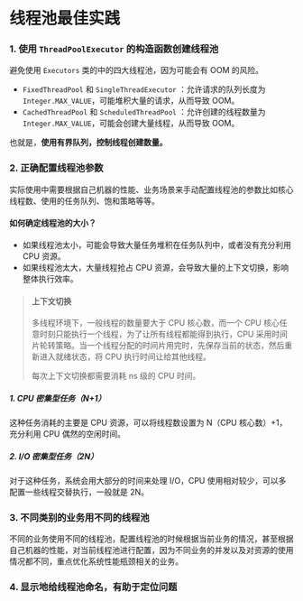 # 线程池最佳实践


### 1. 使用 `ThreadPoolExecutor` 的构造函数创建线程池
避免使用 `Executors` 类的中的四大线程池，因为可能会有 OOM 的风险。

- `FixedThreadPool` 和 `SingleThreadExecutor` ：允许请求的队列长度为 `Integer.MAX_VALUE`，可能堆积大量的请求，从而导致 OOM。
- `CachedThreadPool` 和 `ScheduledThreadPool` ：允许创建的线程数量为 `Integer.MAX_VALUE`，可能会创建大量线程，从而导致 OOM。

也就是，**使用有界队列，控制线程创建数量。**


### 2. 正确配置线程池参数
实际使用中需要根据自己机器的性能、业务场景来手动配置线程池的参数比如核心线程数、使用的任务队列、饱和策略等等。

#### 如何确定线程池的大小？
- 如果线程池太小，可能会导致大量任务堆积在任务队列中，或者没有充分利用 CPU 资源。
- 如果线程池太大，大量线程抢占 CPU 资源，会导致大量的上下文切换，影响整体执行效率。

> #### 上下文切换
> 多线程环境下，一般线程的数量要大于 CPU 核心数，而一个 CPU 核心任意时刻只能执行一个线程，为了让所有线程都能得到执行，CPU 采用时间片轮转策略。当一个线程分配的时间片用完时，先保存当前的状态，然后重新进入就绪状态，将 CPU 执行时间让给其他线程。
>
> 每次上下文切换都需要消耗 ns 级的 CPU 时间。

##### 1. CPU 密集型任务（N+1）
这种任务消耗的主要是 CPU 资源，可以将线程数设置为 N（CPU 核心数）+1，充分利用 CPU 偶然的空闲时间。

##### 2. I/O 密集型任务（2N）
对于这种任务，系统会用大部分的时间来处理 I/O，CPU 使用相对较少，可以多配置一些线程交替执行，一般就是 2N。


### 3. 不同类别的业务用不同的线程池
不同的业务使用不同的线程池，配置线程池的时候根据当前业务的情况，甚至根据自己机器的性能，对当前线程池进行配置，因为不同业务的并发以及对资源的使用情况都不同，重点优化系统性能瓶颈相关的业务。


### 4. 显示地给线程池命名，有助于定位问题